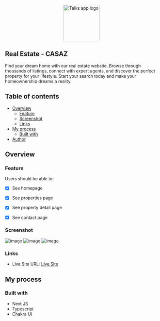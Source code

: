 <p align="center">
  <img src="https://casaz.vercel.app/logo.png" width="120px" alt="Talks app logo"/>
</p>

## Real Estate - CASAZ
<p>Find your dream home with our real estate website. Browse through thousands of listings, connect with expert agents, and discover the perfect property for your lifestyle. Start your search today and make your homeownership dreams a reality.<p>

## Table of contents

- [Overview](#overview)
  - [Feature](#feature)
  - [Screenshot](#screenshot)
  - [Links](#links)
- [My process](#my-process)
  - [Built with](#built-with)
- [Author](#author)

## Overview

### Feature

Users should be able to:

- [x] See homepage 
- [x] See properties page
- [x] See property detail page
- [x] See contact page 


### Screenshot

![image](https://user-images.githubusercontent.com/57162533/224265544-857ceede-f169-43cb-8e58-b424cacbd7af.png)
![image](https://user-images.githubusercontent.com/57162533/224265597-473e9f1e-5519-4add-9ae9-9233c83173b1.png)
![image](https://user-images.githubusercontent.com/57162533/224265658-a8cbdbb4-da18-46d1-b31c-d8379de4843c.png)

### Links

- Live Site URL: [Live Site](https://casaz.vercel.app/)

## My process

### Built with

- Next JS
- Typescript
- Chakra UI



